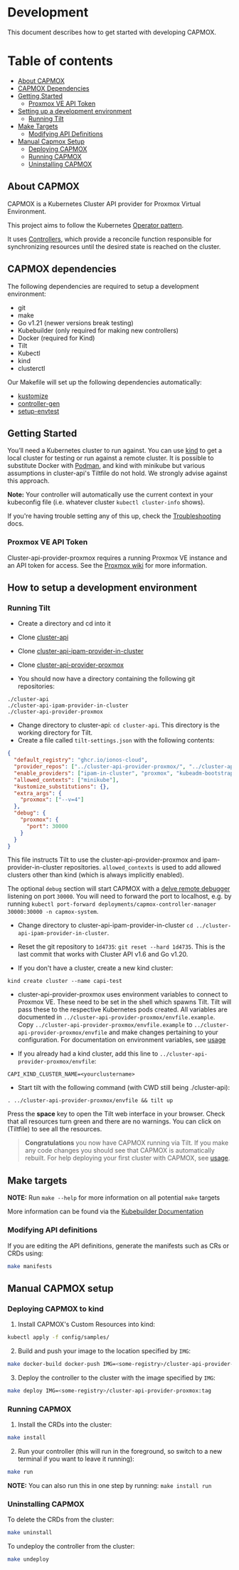 # Development

This document describes how to get started with developing CAPMOX.

Table of contents
=================

* [About CAPMOX](#about-capmox)
* [CAPMOX Dependencies](#capmox-dependencies)
* [Getting Started](#getting-started)
    * [Proxmox VE API Token](#promox-api-token)
* [Setting up a development environment](#how-to-setup-a-development-environment)
    * [Running Tilt](#running-tilt)
* [Make Targets](#make-targets)
    * [Modifying API Definitions](#modifying-api-definitions)
* [Manual Capmox Setup](#manual-capmox-setup)
    * [Deploying CAPMOX](#deploying-capmox-to-kind)
    * [Running CAPMOX](#running-capmox)
    * [Uninstalling CAPMOX](#uninstalling-capmox)

## About CAPMOX
CAPMOX is a Kubernetes Cluster API provider for Proxmox Virtual Environment.

This project aims to follow the Kubernetes [Operator pattern](https://kubernetes.io/docs/concepts/extend-kubernetes/operator/).

It uses [Controllers](https://kubernetes.io/docs/concepts/architecture/controller/),
which provide a reconcile function responsible for synchronizing resources until the desired state is reached on the cluster.


## CAPMOX dependencies

The following dependencies are required to setup a development environment:

- git
- make
- Go v1.21 (newer versions break testing)
- Kubebuilder (only required for making new controllers)
- Docker (required for Kind)
- Tilt
- Kubectl
- kind
- clusterctl

Our Makefile will set up the following dependencies automatically:
- [kustomize](https://cluster-api.sigs.k8s.io/tasks/using-kustomize)
- [controller-gen](https://book.kubebuilder.io/reference/controller-gen)
- [setup-envtest](https://pkg.go.dev/sigs.k8s.io/controller-runtime/tools/setup-envtest)

## Getting Started
You’ll need a Kubernetes cluster to run against. You can use [kind](https://sigs.k8s.io/kind) to get a local cluster for testing or run against a remote cluster.
It is possible to substitute Docker with [Podman](https://kind.sigs.k8s.io/docs/user/rootless/), and kind with minikube but various assumptions
in cluster-api's Tiltfile do not hold. We strongly advise against this approach.

**Note:** Your controller will automatically use the current context in your kubeconfig file (i.e. whatever cluster `kubectl cluster-info` shows).

If you're having trouble setting any of this up, check the [Troubleshooting](Troubleshooting.md) docs.

### Proxmox VE API Token
Cluster-api-provider-proxmox requires a running Proxmox VE instance and an API token for access. See the [Proxmox wiki](https://pve.proxmox.com/wiki/Proxmox_VE_API#API_Tokens)
for more information.

## How to setup a development environment

### Running Tilt
- Create a directory and cd into it
- Clone [cluster-api](https://github.com/kubernetes-sigs/cluster-api)
- Clone [cluster-api-ipam-provider-in-cluster](https://github.com/kubernetes-sigs/cluster-api-ipam-provider-in-cluster)
- Clone [cluster-api-provider-proxmox](https://github.com/ionos-cloud/cluster-api-provider-proxmox)

- You should now have a directory containing the following git repositories:
```
./cluster-api
./cluster-api-ipam-provider-in-cluster
./cluster-api-provider-proxmox
```

- Change directory to cluster-api: `cd cluster-api`. This directory is the working directory for Tilt.
- Create a file called `tilt-settings.json` with the following contents:

```json
{
  "default_registry": "ghcr.io/ionos-cloud",
  "provider_repos": ["../cluster-api-provider-proxmox/", "../cluster-api-ipam-provider-in-cluster/"],
  "enable_providers": ["ipam-in-cluster", "proxmox", "kubeadm-bootstrap", "kubeadm-control-plane"],
  "allowed_contexts": ["minikube"],
  "kustomize_substitutions": {},
  "extra_args": {
    "proxmox": ["--v=4"]
  },
  "debug": {
    "proxmox": {
      "port": 30000
    }
  }
}
```
  This file instructs Tilt to use the cluster-api-provider-proxmox and ipam-provider-in-cluster repositories. `allowed_contexts` is used to add
  allowed clusters other than kind (which is always implicitly enabled).

The optional `debug` section will start CAPMOX with a [delve remote debugger](https://github.com/go-delve/delve/tree/master) listening on port `30000`.
You will need to forward the port to localhost, e.g. by running `kubectl port-forward deployments/capmox-controller-manager 30000:30000 -n capmox-system`.

- Change directory to cluster-api-ipam-provider-in-cluster `cd ../cluster-api-ipam-provider-in-cluster`.
- Reset the git repository to `1d4735`: `git reset --hard 1d4735`. This is the last commit that works with Cluster API v1.6 and Go v1.20.

- If you don't have a cluster, create a new kind cluster:
```
kind create cluster --name capi-test
```
- cluster-api-provider-proxmox uses environment variables to connect to Proxmox VE. These need to be set in the shell which spawns Tilt.
  Tilt will pass these to the respective Kubernetes pods created. All variables are documented in `../cluster-api-provider-proxmox/envfile.example`.
  Copy `../cluster-api-provider-proxmox/envfile.example` to `../cluster-api-provider-proxmox/envfile` and make changes pertaining to your configuration.
  For documentation on environment variables, see [usage](Usage.md#environment-variables)

- If you already had a kind cluster, add this line to `../cluster-api-provider-proxmox/envfile`:
```
CAPI_KIND_CLUSTER_NAME=<yourclustername>
```

- Start tilt with the following command (with CWD still being ./cluster-api):
```
. ../cluster-api-provider-proxmox/envfile && tilt up
```

Press the **space** key to open the Tilt web interface in your browser. Check that all resources turn green and there are no warnings.
You can click on (Tiltfile) to see all the resources.

> **Congratulations** you now have CAPMOX running via Tilt. If you make any code changes you should see that CAPMOX is automatically rebuilt.
For help deploying your first cluster with CAPMOX, see [usage](Usage.md).

## Make targets

**NOTE:** Run `make --help` for more information on all potential `make` targets

More information can be found via the [Kubebuilder Documentation](https://book.kubebuilder.io/introduction.html)

### Modifying API definitions
If you are editing the API definitions, generate the manifests such as CRs or CRDs using:

```sh
make manifests
```

## Manual CAPMOX setup

### Deploying CAPMOX to kind
1. Install CAPMOX's Custom Resources into kind:

```sh
kubectl apply -f config/samples/
```

2. Build and push your image to the location specified by `IMG`:

```sh
make docker-build docker-push IMG=<some-registry>/cluster-api-provider-proxmox:tag
```

3. Deploy the controller to the cluster with the image specified by `IMG`:

```sh
make deploy IMG=<some-registry>/cluster-api-provider-proxmox:tag
```

### Running CAPMOX
1. Install the CRDs into the cluster:

```sh
make install
```

2. Run your controller (this will run in the foreground, so switch to a new terminal if you want to leave it running):

```sh
make run
```

**NOTE:** You can also run this in one step by running: `make install run`

### Uninstalling CAPMOX
To delete the CRDs from the cluster:

```sh
make uninstall
```

To undeploy the controller from the cluster:

```sh
make undeploy
```
